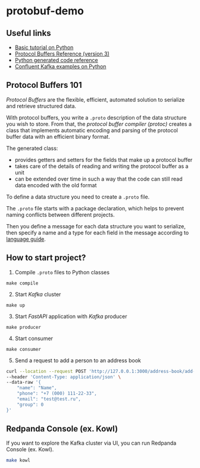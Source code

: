 # protobuf-demo

## Useful links

- [Basic tutorial on Python](https://developers.google.com/protocol-buffers/docs/pythontutorial)
- [Protocol Buffers Reference (version 3)](https://developers.google.com/protocol-buffers/docs/proto3)
- [Python generated code reference](https://developers.google.com/protocol-buffers/docs/reference/python-generated)
- [Confluent Kafka examples on Python](https://github.com/confluentinc/confluent-kafka-python/tree/master/examples)

## Protocol Buffers 101

*Protocol Buffers* are the flexible, efficient, automated solution to serialize and retrieve structured data. 

With protocol buffers, you write a `.proto` description of the data structure you wish to store. From that, the *protocol buffer compiler (protoc)* creates a class that implements automatic encoding and parsing of the protocol buffer data with an efficient binary format. 

The generated class:
- provides getters and setters for the fields that make up a protocol buffer 
- takes care of the details of reading and writing the protocol buffer as a unit
- can be extended over time in such a way that the code can still read data encoded with the old format

To define a data structure you need to create a `.proto` file.

The `.proto` file starts with a package declaration, which helps to prevent naming conflicts between different projects. 

Then you define a message for each data structure you want to serialize, then specify a name and a type for each field in the message according to [language guide](https://developers.google.com/protocol-buffers/docs/proto3).

## How to start project?

1. Compile `.proto` files to Python classes

```
make compile
```

2. Start *Kafka* cluster

```
make up
```

3. Start *FastAPI* application with *Kafka* producer

```
make producer
```

4. Start consumer

```
make consumer
```

5. Send a request to add a person to an address book

```sh
curl --location --request POST 'http://127.0.0.1:3000/address-book/add-person/' \
--header 'Content-Type: application/json' \
--data-raw '{
    "name": "Name",
    "phone": "+7 (000) 111-22-33",
    "email": "test@test.ru",
    "group": 0
}'
```

## Redpanda Console (ex. Kowl)

If you want to explore the Kafka cluster via UI, you can run Redpanda Console (ex. Kowl).

```sh
make kowl
```